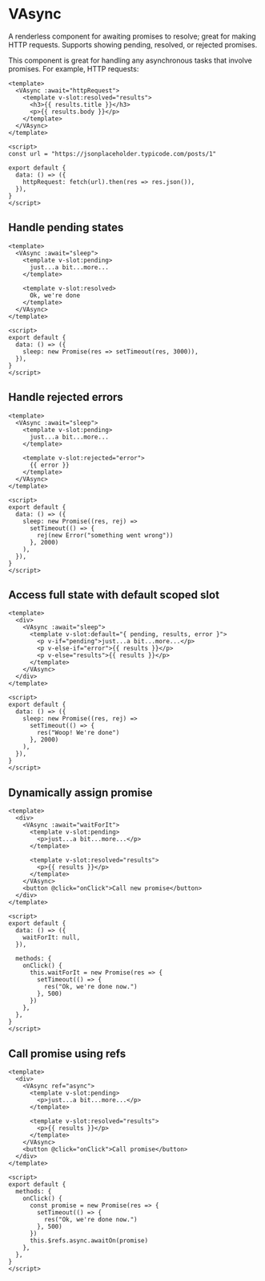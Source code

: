 # VAsync

A renderless component for awaiting promises to resolve; great for making HTTP requests. Supports showing pending, resolved, or rejected promises.

This component is great for handling any asynchronous tasks that involve promises. For example, HTTP requests:

```vue live
<template>
  <VAsync :await="httpRequest">
    <template v-slot:resolved="results">
      <h3>{{ results.title }}</h3>
      <p>{{ results.body }}</p>
    </template>
  </VAsync>
</template>

<script>
const url = "https://jsonplaceholder.typicode.com/posts/1"

export default {
  data: () => ({
    httpRequest: fetch(url).then(res => res.json()),
  }),
}
</script>
```

## Handle pending states

```vue live
<template>
  <VAsync :await="sleep">
    <template v-slot:pending>
      just...a bit...more...
    </template>

    <template v-slot:resolved>
      Ok, we're done
    </template>
  </VAsync>
</template>

<script>
export default {
  data: () => ({
    sleep: new Promise(res => setTimeout(res, 3000)),
  }),
}
</script>
```

## Handle rejected errors

```vue live
<template>
  <VAsync :await="sleep">
    <template v-slot:pending>
      just...a bit...more...
    </template>

    <template v-slot:rejected="error">
      {{ error }}
    </template>
  </VAsync>
</template>

<script>
export default {
  data: () => ({
    sleep: new Promise((res, rej) =>
      setTimeout(() => {
        rej(new Error("something went wrong"))
      }, 2000)
    ),
  }),
}
</script>
```

## Access full state with default scoped slot

```vue live
<template>
  <div>
    <VAsync :await="sleep">
      <template v-slot:default="{ pending, results, error }">
        <p v-if="pending">just...a bit...more...</p>
        <p v-else-if="error">{{ results }}</p>
        <p v-else="results">{{ results }}</p>
      </template>
    </VAsync>
  </div>
</template>

<script>
export default {
  data: () => ({
    sleep: new Promise((res, rej) =>
      setTimeout(() => {
        res("Woop! We're done")
      }, 2000)
    ),
  }),
}
</script>
```

## Dynamically assign promise

```vue live
<template>
  <div>
    <VAsync :await="waitForIt">
      <template v-slot:pending>
        <p>just...a bit...more...</p>
      </template>

      <template v-slot:resolved="results">
        <p>{{ results }}</p>
      </template>
    </VAsync>
    <button @click="onClick">Call new promise</button>
  </div>
</template>

<script>
export default {
  data: () => ({
    waitForIt: null,
  }),

  methods: {
    onClick() {
      this.waitForIt = new Promise(res => {
        setTimeout(() => {
          res("Ok, we're done now.")
        }, 500)
      })
    },
  },
}
</script>
```

## Call promise using refs

```vue live
<template>
  <div>
    <VAsync ref="async">
      <template v-slot:pending>
        <p>just...a bit...more...</p>
      </template>

      <template v-slot:resolved="results">
        <p>{{ results }}</p>
      </template>
    </VAsync>
    <button @click="onClick">Call promise</button>
  </div>
</template>

<script>
export default {
  methods: {
    onClick() {
      const promise = new Promise(res => {
        setTimeout(() => {
          res("Ok, we're done now.")
        }, 500)
      })
      this.$refs.async.awaitOn(promise)
    },
  },
}
</script>
```
